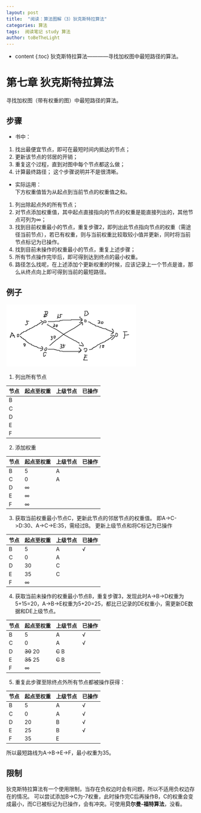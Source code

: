 ```yaml
---
layout: post
title:  "阅读：算法图解（3）狄克斯特拉算法"
categories: 算法
tags:  阅读笔记 study 算法
author: toBeTheLight
---
```


* content
{:toc}
狄克斯特拉算法————寻找加权图中最短路径的算法。





# 第七章 狄克斯特拉算法
寻找加权图（带有权重的图）中最短路径的算法。

## 步骤
* 书中：
1. 找出最便宜节点，即可在最短时间内抵达的节点；
2. 更新该节点的邻居的开销； 
3. 重复这个过程，直到对图中每个节点都这么做；
4. 计算最终路径；
这个步骤说明并不是很清晰。

* 实际运用：  
下方权重值皆为从起点到当前节点的权重值之和。

1. 列出除起点外的所有节点；
2. 对节点添加权重值，其中起点直接指向的节点的权重是能直接列出的，其他节点可列为∞；
3. 找到目前权重最小的节点，重复步骤2，即列出此节点指向节点的权重（需途径当前节点），若已有权重，则与当前权重比较取较小值并更新，同时将当前节点标记为已操作。
4. 找到目前未操作的权重最小的节点，重复上述步骤；
5. 所有节点操作完毕后，即可得到达到终点的最小权重。
6. 路径怎么找呢，在上述添加个更新权重的时候，应该记录上一个节点是谁，那么从终点向上即可得到当前的最短路径。

## 例子

![狄克斯特拉算法][dkstl]

1. 列出所有节点

|节点|起点至权重|上级节点|已操作|
|----|----|----|----|
|B||||
|C||||
|D||||
|E||||
|F||||
2. 添加权重

|节点|起点至权重|上级节点|已操作|
|----|----|----|----|
|B|5|A
|C|0|A
|D|∞|
|E|∞|
|F|∞|

3. 获取当前权重最小节点C，更新此节点的邻居节点的权重值。
即A->C->D:30、A->C->E:35，需经过B。
更新上级节点和将C标记为已操作

|节点|起点至权重|上级节点|已操作|
|----|----|----|----|
|B|5|A|√
|C|0|A|
|D|30|C|
|E|35|C|
|F|∞||

4. 获取当前未操作的权重最小节点B，重复步骤3，发现此时A->B->D权重为5+15=20，A->B->E权重为5+20=25，都比已记录的DE权重小，需更新DE数据和DE上级节点。

|节点|起点至权重|上级节点|已操作|
|----|----|----|----|
|B|5|A|√
|C|0|A|√
|D|~~30~~ 20|~~C~~ B|
|E|~~35~~ 25|~~C~~ B|
|F|∞||

5. 重复此步骤至除终点外所有节点都被操作获得：

|节点|起点至权重|上级节点|已操作|
|----|----|----|----|
|B|5|A|√
|C|0|A|√
|D|20|B|√
|E|25|B|√
|F|35|E|

所以最短路线为A->B->E->F，最小权重为35。

## 限制

狄克斯特拉算法有一个使用限制，当存在负权边时会有问题，所以不适用负权边存在的情况。
可以尝试添加B->C为-7权重，此时操作完C后再操作B，C的权重会变成最小，而C已被标记为已操作，会有冲突。可使用**贝尔曼-福特算法**，没看。

[dkstl]:                                https://raw.githubusercontent.com/toBeTheLight/toBeTheLight.github.io/master/assets/dkstl.png "dkstl"
